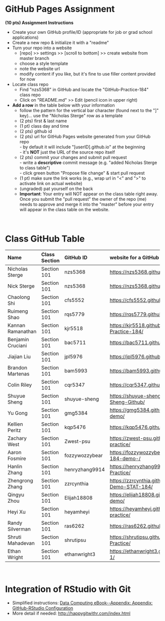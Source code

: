 
# GitHub Pages Assignment

**(10 pts) Assignment Instructions**

- Create your own GitHub profile/ID (appropriate for job or grad school applications)  
- Create a new repo & initialize it with a "readme"   
- Turn your repo into a website  
    - [repo] >> settings >> [scroll to bottom] >> create website from master branch  
    - choose a style template 
    - note the website url  
    - modify content if you like, but it's fine to use filler content provided for now  
- Locate class repo
    - Find "nzs5368" in GitHub and locate the "GitHub-Practice-184" class repo
    - Click on "README.md" >> Edit (pencil icon in upper right)
- **Add a row** in the table below with your information 
    - follow the pattern for the vertical bar character (found next to the "]" key)... use the "Nicholas Sterge" row as a template
    - (2 pts) first & last name  
    - (1 pt)  class day and time
    - (2 pts) github id  
    - (2 pts) url for GitHub Pages website generated from your GitHub repo  
            - by default it will include "[userID].github.io" at the beginning  
            - it's **NOT** just the URL of the source repo itself  
    - (2 pts) commit your changes and submit pull request   
            - write a **descriptive** commit message (e.g. "added Nicholas Sterge to class table")  
            - click green button "Propose file change" & start pull request  
    - (1 pt) make sure the link works (e.g., wrap url in "<" and ">" to activate link on actual website)  
    - (ungraded) pat yourself on the back
    - **Important**: Your entry will NOT appear on the class table right away.  Once you submit the "pull request" the owner of the repo (me) needs to approve and merge it into the "master" before your entry will appear in the class table on the website. 

<br>

# Class GitHub Table 

| Name              | Class Section     | GitHub ID            | website for a GitHub repo         |  
|:------------------|:------------------|:---------------------|:----------------------------------|  
| Nicholas Sterge   | Section 101       | nzs5368         |  <https://nzs5368.github.io/GitHub-Demo/> |  
| Nick Sterge       | Section 101       |  nzs5368        |  <https://nzs5368.github.io/GitHub-Demo/> |
|  Chaolong Shi     | Section 101       |  cfs5552        |  <https://cfs5552.github.io/GitHub-Demo/> |
| Ruimeng Shao      | Section 101       |  rqs5779        |  <https://rqs5779.github.io/STAT-184/> |
| Kannan Ramanathan | Section 101       | kjr5518         |  <https://kjr5518.github.io/GitHub-Practice-184/> |
| Benjamin Cruciani | Section 101       | bac5711         |  <https://bac5711.github.io/First-Repo/>  |
| Jiajian Liu       | Section 101       | jpl5976         |  <https://jpl5976.github.io/GitHub-Demo/> |
| Brandon Martenas  | Section 101       |  bam5993        | <https://bam5993.github.io/GitHub-Demo/>  |
| Colin Riley       | Section 101       | cqr5347         |  <https://cqr5347.github.io/GitHub-Demo/> |
| Shuyue Sheng      | Section 101       | shuyue-sheng    |  <https://shuyue-sheng.github.io/Shuyue-Sheng-Github/> |
| Yu Gong           | Section 101       | gmg5384         |  <https://gmg5384.github.io/Stat184-demo/>|
| Kellien Peritz    | Section 101       | kqp5476         |  <https://kqp5476.github.io/GitHub-Demo/> |
| Zachary West      | Section 101       | Zwest-psu       |  <https://zwest-psu.github.io/Stat184-practice/>|
| Aaron Fosmire     | Section 101       | fozzywozzybear  |  <https://fozzywozzybear.github.io/Stat-184-demo-/> |
| Hanlin Zhang      | Section 101       | henryzhang9914  |  <https://henryzhang9914.github.io/Github-Practice/> |
| Zhengrong Zhang   | Section 101       | zzrcynthia      |  <https://zzrcynthia.github.io/GitHub-Demo-STAT-184/> |
| Qingyu Zhou       | Section 101       | Elijah18808     |  <https://elijah18808.github.io/Github-demo/> |
| Heyi Xu           | Section 101       | heyamheyi       |  <https://heyamheyi.github.io/Stat-184-practice/>  |
| Randy Silverman   | Section 101       | ras6262         |  <https://ras6262.github.io/Stat184-Demo/> |
| Shruti Mahadevan  | Section 101       | shrutipsu       |  <https://shrutipsu.github.io/Github-Practice/> |
| Ethan Wright      | Section 101       | ethanwright3    |  <https://ethanwright3.github.io/Stat-HW-1/> |

<br>

# Integration of RStudio with Git

- Simplified instructions: [Data Computing eBook--Appendix: Appendix: GitHub-RStudio Configuration](https://dtkaplan.github.io/DataComputingEbook/appendix-github-rstudio-configuration.html#appendix-github-rstudio-configuration)  
- More detail if needed: <http://happygitwithr.com/index.html>

